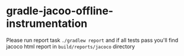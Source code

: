 # gradle-jacoo-offline-instrumentation

Please run report task `./gradlew report` and if all tests pass you'll find jacoco html report in `build/reports/jacoco` directory
